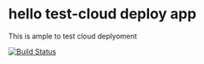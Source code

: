 # hello test-cloud deploy app
This is ample to test cloud deplyoment

[![Build Status](https://dev.azure.com/AjitKakde0666/test-clouddeploy/_apis/build/status/AjitKakde-gep.test-cloudDeploy?branchName=main)](https://dev.azure.com/AjitKakde0666/test-clouddeploy/_build/latest?definitionId=1&branchName=main)